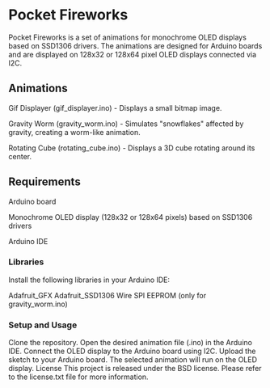 # Pocket Fireworks
Pocket Fireworks is a set of animations for monochrome OLED displays based on SSD1306 drivers. The animations are designed for Arduino boards and are displayed on 128x32 or 128x64 pixel OLED displays connected via I2C.

## Animations
Gif Displayer (gif_displayer.ino) - Displays a small bitmap image.

Gravity Worm (gravity_worm.ino) - Simulates "snowflakes" affected by gravity, creating a worm-like animation.

Rotating Cube (rotating_cube.ino) - Displays a 3D cube rotating around its center.

## Requirements
Arduino board

Monochrome OLED display (128x32 or 128x64 pixels) based on SSD1306 drivers

Arduino IDE

### Libraries
Install the following libraries in your Arduino IDE:

Adafruit_GFX
Adafruit_SSD1306
Wire
SPI
EEPROM (only for gravity_worm.ino)

### Setup and Usage
Clone the repository.
Open the desired animation file (.ino) in the Arduino IDE.
Connect the OLED display to the Arduino board using I2C.
Upload the sketch to your Arduino board.
The selected animation will run on the OLED display.
License
This project is released under the BSD license. Please refer to the license.txt file for more information.

